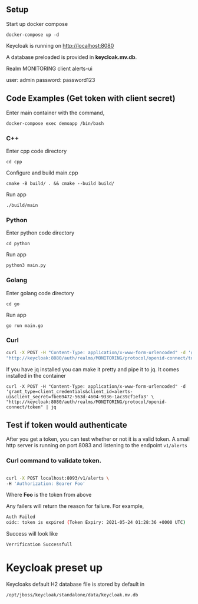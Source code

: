


## Setup

Start up docker compose

`docker-compose up -d`

Keycloak is running on [http://localhost:8080](http://localhost:8080)

A database preloaded is provided in **keycloak.mv.db**.

Realm MONITORING
client alerts-ui

user: admin
password: password123

## Code Examples (Get token with client secret)

Enter main container with the command,

`docker-compose exec demoapp /bin/bash`

### C++

Enter cpp code directory

`cd cpp`

Configure and build main.cpp

`cmake -B build/ . && cmake --build build/`

Run app

`./build/main`

### Python

Enter python code directory

`cd python`

Run app

`python3 main.py`

### Golang

Enter golang code directory

`cd go`

Run app

`go run main.go`

### Curl

```bash
curl -X POST -H "Content-Type: application/x-www-form-urlencoded" -d 'grant_type=client_credentials&client_id=alerts-ui&client_secret=fbe69472-563d-4604-9336-1ac39cf1efa3' \
"http://keycloak:8080/auth/realms/MONITORING/protocol/openid-connect/token" 

```

If you have jq installed you can make it pretty and pipe it to jq. It comes installed in the container

```
curl -X POST -H "Content-Type: application/x-www-form-urlencoded" -d 'grant_type=client_credentials&client_id=alerts-ui&client_secret=fbe69472-563d-4604-9336-1ac39cf1efa3' \
"http://keycloak:8080/auth/realms/MONITORING/protocol/openid-connect/token" | jq
```

## Test if token would authenticate

After you get a token, you can test whether or not it is a valid token. 
A small http server is running on port 8083 and listening to the endpoint `v1/alerts`

### Curl command to validate token. 

```bash

curl -X POST localhost:8093/v1/alerts \
-H 'Authorization: Bearer Foo'
```

Where **Foo** is the token from above

Any failers will return the reason for failure. For example,

```bash 
Auth Failed
oidc: token is expired (Token Expiry: 2021-05-24 01:28:36 +0000 UTC)
```

Success will look like 

```
Verrification Successfull
```

# Keycloak preset up

Keycloaks default H2 database file is stored by default in 

`/opt/jboss/keycloak/standalone/data/keycloak.mv.db`


